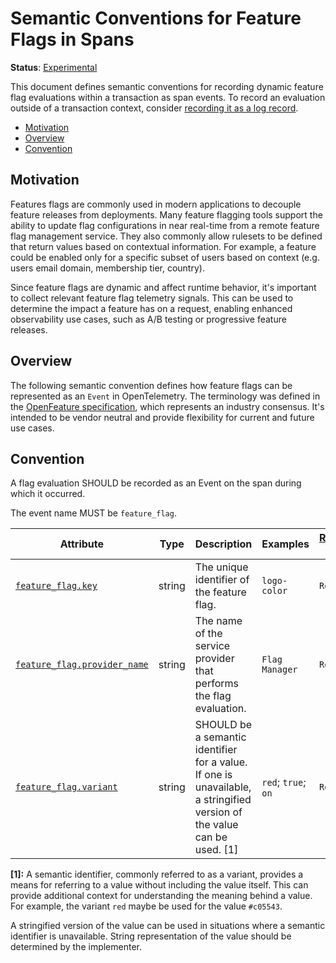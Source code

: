<!--- Hugo front matter used to generate the website version of this page:
linkTitle: Spans
--->

# Semantic Conventions for Feature Flags in Spans

**Status**: [Experimental][DocumentStatus]

This document defines semantic conventions for recording dynamic feature flag
evaluations within a transaction as span events.
To record an evaluation outside of a transaction context, consider
[recording it as a log record](feature-flags-logs.md).

<!-- Re-generate TOC with `markdown-toc --no-first-h1 -i` -->

<!-- toc -->

- [Motivation](#motivation)
- [Overview](#overview)
- [Convention](#convention)

<!-- tocstop -->

## Motivation

Features flags are commonly used in modern applications to decouple feature releases from deployments.
Many feature flagging tools support the ability to update flag configurations in near real-time from a remote feature flag management service.
They also commonly allow rulesets to be defined that return values based on contextual information.
For example, a feature could be enabled only for a specific subset of users based on context (e.g. users email domain, membership tier, country).

Since feature flags are dynamic and affect runtime behavior, it's important to collect relevant feature flag telemetry signals.
This can be used to determine the impact a feature has on a request, enabling enhanced observability use cases, such as A/B testing or progressive feature releases.

## Overview

The following semantic convention defines how feature flags can be represented as an `Event` in OpenTelemetry.
The terminology was defined in the [OpenFeature specification](https://docs.openfeature.dev/docs/specification/), which represents an industry consensus.
It's intended to be vendor neutral and provide flexibility for current and future use cases.

## Convention

A flag evaluation SHOULD be recorded as an Event on the span during which it occurred.

<!-- semconv feature_flag -->
The event name MUST be `feature_flag`.

| Attribute  | Type | Description  | Examples  | [Requirement Level](https://opentelemetry.io/docs/specs/semconv/general/attribute-requirement-level/) | Stability |
|---|---|---|---|---|---|
| [`feature_flag.key`](../attributes-registry/feature-flag.md) | string | The unique identifier of the feature flag. | `logo-color` | `Required` | ![Experimental](https://img.shields.io/badge/-experimental-blue) |
| [`feature_flag.provider_name`](../attributes-registry/feature-flag.md) | string | The name of the service provider that performs the flag evaluation. | `Flag Manager` | `Recommended` | ![Experimental](https://img.shields.io/badge/-experimental-blue) |
| [`feature_flag.variant`](../attributes-registry/feature-flag.md) | string | SHOULD be a semantic identifier for a value. If one is unavailable, a stringified version of the value can be used. [1] | `red`; `true`; `on` | `Recommended` | ![Experimental](https://img.shields.io/badge/-experimental-blue) |

**[1]:** A semantic identifier, commonly referred to as a variant, provides a means
for referring to a value without including the value itself. This can
provide additional context for understanding the meaning behind a value.
For example, the variant `red` maybe be used for the value `#c05543`.

A stringified version of the value can be used in situations where a
semantic identifier is unavailable. String representation of the value
should be determined by the implementer.
<!-- endsemconv -->

[DocumentStatus]: https://github.com/open-telemetry/opentelemetry-specification/tree/v1.26.0/specification/document-status.md
